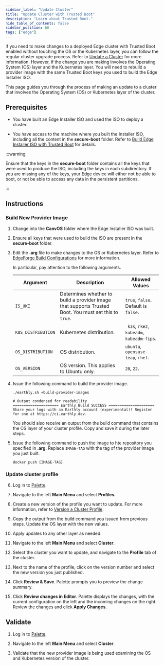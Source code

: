 ```yaml
---
sidebar_label: "Update Cluster"
title: "Update Cluster with Trusted Boot"
description: "Learn about Trusted Boot."
hide_table_of_contents: false
sidebar_position: 60
tags: ["edge"]
---
```


If you need to make changes to a deployed Edge cluster with Trusted Boot enabled without touching the OS or the
Kubernetes layer, you can follow the regular cluster upgrade process. Refer to
[Update a Cluster](/docs/docs-content/clusters/cluster-management/cluster-updates.md) for more information. However, if
the change you are making involves the Operating System (OS) layer and the Kubernetes layer. You will need to rebuild a
provider image with the same Trusted Boot keys you used to build the Edge Installer ISO.

This page guides you through the process of making an update to a cluster that involves the Operating System (OS) or
Kubernetes layer of the cluster.

## Prerequisites

- You have built an Edge Installer ISO and used the ISO to deploy a cluster.

- You have access to the machine where you built the Installer ISO, including all the content in the **secure-boot**
  folder. Refer to [Build Edge Installer ISO with Trusted Boot](../edgeforge/build-trusted-iso.md) for details.

:::warning

Ensure that the keys in the **secure-boot** folder contains all the keys that were used to produce the ISO, including
the keys in each subdirectory. If you are missing any of the keys, your Edge device will either not be able to boot, or
not be able to access any data in the persistent partitions.

:::

## Instructions

### Build New Provider Image

1. Change into the **CanvOS** folder where the Edge Installer ISO was built.

2. Ensure all keys that were used to build the ISO are present in the **secure-boot** folder.

3. Edit the **.arg** file to make changes to the OS or Kubernetes layer. Refer to
   [EdgeForge Build Configurations](../../edgeforge-workflow/palette-canvos/arg.md) for more information.

   In particular, pay attention to the following arguments.

   | **Argument**       | **Description**                                                                                       | **Allowed Values**                         |
   | ------------------ | ----------------------------------------------------------------------------------------------------- | ------------------------------------------ |
   | `IS_UKI`           | Determines whether to build a provider image that supports Trusted Boot. You must set this to `true`. | `true`, `false`. Default is `false`.       |
   | `K8S_DISTRIBUTION` | Kubernetes distribution.                                                                              | ` k3s`, `rke2`, `kubeadm`, `kubeadm-fips`. |
   | `OS_DISTRIBUTION`  | OS distribution.                                                                                      | `ubuntu`, `opensuse-leap`, `rhel`.         |
   | `OS_VERSION`       | OS version. This applies to Ubuntu only.                                                              | `20`, `22`.                                |

4. Issue the following command to build the provider image.

   ```shell
   ./earthly.sh +build-provider-images
   ```

   ```hideClipboard bash
   # Output condensed for readability
   ===================== Earthly Build SUCCESS =====================
   Share your logs with an Earthly account (experimental)! Register for one at https://ci.earthly.dev.
   ```

   You should also receive an output from the build command that contains the OS layer of your cluster profile. Copy and
   save it during the later steps.

5. Issue the following command to push the image to hte repository you specified in **.arg**. Replace `IMAGE-TAG` with
   the tag of the provider image you just built.

   ```shell
   docker push [IMAGE-TAG]
   ```

### Update cluster profile

6. Log in to [Palette](https://console.spectrocloud.com).

7. Navigate to the left **Main Menu** and select **Profiles**.

8. Create a new version of the profile you want to update. For more information, refer to
   [Version a Cluster Profile](/profiles/cluster-profiles/modify-cluster-profiles/version-cluster-profile.md).

9. Copy the output from the build command you issued from previous steps. Update the OS layer with the new values.

10. Apply updates to any other layer as needed.

11. Navigate to the left **Main Menu** and select **Cluster**.

12. Select the cluster you want to update, and navigate to the **Profile** tab of the cluster.

13. Next to the name of the profile, click on the version number and select the new version you just published.

14. Click **Review & Save**. Palette prompts you to preview the change summary.

15. Click **Review changes in Editor**. Palette displays the changes, with the current configuration on the left and the
    incoming changes on the right. Review the changes and click **Apply Changes**.

## Validate

1. Log in to [Palette](https://console.spectrocloud.com).

2. Navigate to the left **Main Menu** and select **Cluster**.

3. Validate that the new provider image is being used examining the OS and Kubernetes version of the cluster.
